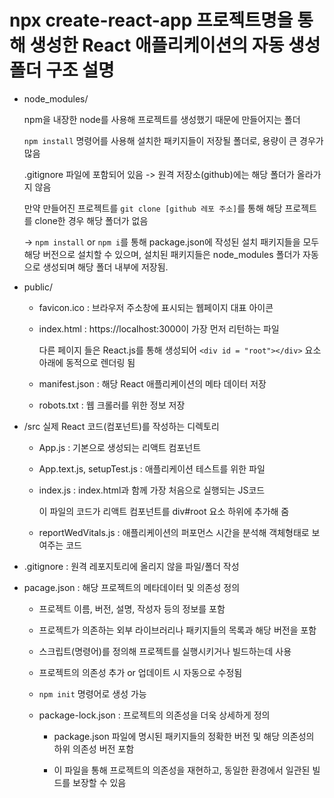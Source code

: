# npx create-react-app 프로젝트명을 통해 생성한 React 애플리케이션의 자동 생성 폴더 구조 설명

- node_modules/

  npm을 내장한 node를 사용해 프로젝트를 생성했기 때문에 만들어지는 폴더

  `npm install` 명령어를 사용해 설치한 패키지들이 저장될 폴더로, 용량이 큰 경우가 많음

  .gitignore 파일에 포함되어 있음 -> 원격 저장소(github)에는 해당 폴더가 올라가지 않음

  만약 만들어진 프로젝트를 `git clone [github 레포 주소]`를 통해 해당 프로젝트를
  clone한 경우 해당 폴더가 없음

  -> `npm install` or `npm i`를 통해 package.json에 작성된 설치 패키지들을 모두 해당 버전으로 설치할 수 있으며, 설치된 패키지들은 node_modules 폴더가 자동으로 생성되며 해당 폴더 내부에 저장됨.

- public/

  - favicon.ico : 브라우저 주소창에 표시되는 웹페이지 대표 아이콘
  - index.html : https://localhost:3000이 가장 먼저 리턴하는 파일

    다른 페이지 들은 React.js를 통해 생성되어 `<div id = "root"></div>` 요소 아래에
    동적으로 렌더링 됨

  - manifest.json : 해당 React 애플리케이션의 메타 데이터 저장
  - robots.txt : 웹 크롤러를 위한 정보 저장

- /src
  실제 React 코드(컴포넌트)를 작성하는 디렉토리

  - App.js : 기본으로 생성되는 리액트 컴포넌트

  - App.text.js, setupTest.js : 애플리케이션 테스트를 위한 파일

  - index.js : index.html과 함께 가장 처음으로 실행되는 JS코드

    이 파일의 코드가 리액트 컴포넌트를 div#root 요소 하위에 추가해 줌

  - reportWedVitals.js : 애플리케이션의 퍼포먼스 시간을 분석해 객체형태로 보여주는 코드

- .gitignore : 원격 레포지토리에 올리지 않을 파일/폴더 작성

- pacage.json : 해당 프로젝트의 메타데이터 및 의존성 정의

  - 프로젝트 이름, 버전, 설명, 작성자 등의 정보를 포함

  - 프로젝트가 의존하는 외부 라이브러리나 패키지들의 목록과 해당 버전을 포함

  - 스크립트(명령어)를 정의해 프로젝트를 실행시키거나 빌드하는데 사용

  - 프로젝트의 의존성 추가 or 업데이트 시 자동으로 수정됨

  - `npm init` 명령어로 생성 가능

  - package-lock.json : 프로젝트의 의존성을 더욱 상세하게 정의

    - package.json 파일에 명시된 패키지들의 정확한 버전 및 해당 의존성의 하위 의존성 버전 포함

    - 이 파일을 통해 프로젝트의 의존성을 재현하고, 동일한 환경에서 일관된 빌드를 보장할 수 있음
